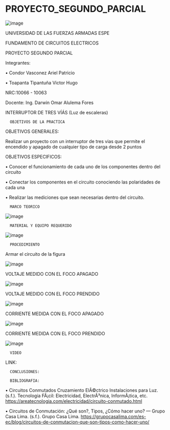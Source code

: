 # PROYECTO_SEGUNDO_PARCIAL

![image](https://user-images.githubusercontent.com/117923992/212757769-4c6126b4-fdc2-4544-8ae9-0ce546c8f8a1.png)

UNIVERSIDAD DE LAS FUERZAS ARMADAS ESPE

FUNDAMENTO DE CIRCUITOS ELECTRICOS

PROYECTO SEGUNDO PARCIAL

Integrantes:

• Condor Vasconez Ariel Patricio

• Toapanta Tipantuña Victor Hugo

NRC:10066 - 10063

Docente: Ing. Darwin Omar Alulema Fores

INTERRUPTOR DE TRES VÍÁS (Luz de escaleras)

      OBJETIVOS DE LA PRACTICA

OBJETIVOS GENERALES:

Realizar un proyecto con un interruptor de tres vias que permite el encendido y apagado de cualquier tipo de carga desde 2 puntos

OBJETIVOS ESPECIFICOS:

• Conocer el funcionamiento de cada uno de los componentes dentro del circuito

• Conectar los componentes en el circuito conociendo las polaridades de cada una

• Realizar las mediciones que sean necesarias dentro del circuito.

      MARCO TEORICO

![image](https://user-images.githubusercontent.com/117923992/212785944-96165b7f-02b6-48e2-aa38-f9684221e576.png)

      MATERIAL Y EQUIPO REQUERIDO

![image](https://user-images.githubusercontent.com/117923992/212785981-90165da8-d130-47c8-998f-bdfa42a8ab42.png)

      PROCEDIMIENTO

Armar el circuito de la figura 

![image](https://user-images.githubusercontent.com/117923992/212765264-a059ca40-975a-405a-af78-deebf4085472.png)

VOLTAJE MEDIDO CON EL FOCO APAGADO

![image](https://user-images.githubusercontent.com/117923992/212792482-1e4e5614-1bbb-472c-9b22-4c6fe2e46f54.png)

VOLTAJE MEDIDO CON EL FOCO PRENDIDO

![image](https://user-images.githubusercontent.com/117923992/212792466-ca33ac43-b671-427e-ae39-3f572dd40bab.png)

CORRIENTE MEDIDA CON EL FOCO APAGADO

![image](https://user-images.githubusercontent.com/117923992/212792488-f28c202e-6c62-4414-a5e4-e95f3731047f.png)

CORRIENTE MEDIDA CON EL FOCO PRENDIDO

![image](https://user-images.githubusercontent.com/117923992/212792509-323704d6-7381-40c5-817c-29d8eea81433.png)

      VIDEO

LINK:

      CONCLUSIONES:

      BIBLIOGRAFIA:

• Circuitos Conmutados Cruzamiento ElÃ©ctrico Instalaciones para Luz. (s.f.). Tecnologia FÃ¡cil: Electricidad, ElectrÃ³nica, InformÃ¡tica, etc. https://areatecnologia.com/electricidad/circuito-conmutado.html

• Circuitos de Conmutación: ¿Qué son?, Tipos, ¿Cómo hacer uno? — Grupo Casa Lima. (s.f.). Grupo Casa Lima. https://grupocasalima.com/es-ec/blog/circuitos-de-conmutacion-que-son-tipos-como-hacer-uno/
